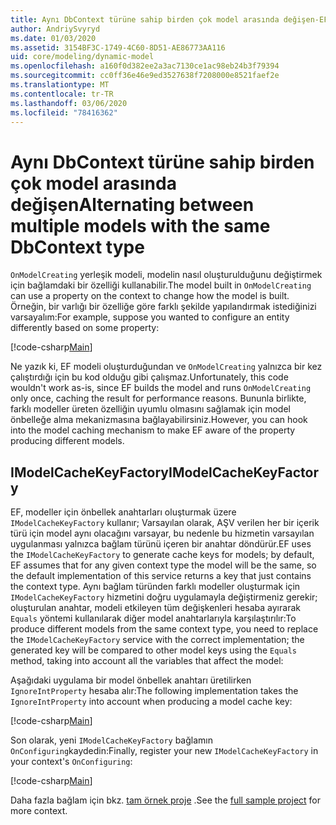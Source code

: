 ```yaml
---
title: Aynı DbContext türüne sahip birden çok model arasında değişen-EF Core
author: AndriySvyryd
ms.date: 01/03/2020
ms.assetid: 3154BF3C-1749-4C60-8D51-AE86773AA116
uid: core/modeling/dynamic-model
ms.openlocfilehash: a160f0d382ee2a3ac7130ce1ac98eb24b3f79394
ms.sourcegitcommit: cc0ff36e46e9ed3527638f7208000e8521faef2e
ms.translationtype: MT
ms.contentlocale: tr-TR
ms.lasthandoff: 03/06/2020
ms.locfileid: "78416362"
---
```

# <a name="alternating-between-multiple-models-with-the-same-dbcontext-type"></a><span data-ttu-id="4b025-102">Aynı DbContext türüne sahip birden çok model arasında değişen</span><span class="sxs-lookup"><span data-stu-id="4b025-102">Alternating between multiple models with the same DbContext type</span></span>

<span data-ttu-id="4b025-103">`OnModelCreating` yerleşik modeli, modelin nasıl oluşturulduğunu değiştirmek için bağlamdaki bir özelliği kullanabilir.</span><span class="sxs-lookup"><span data-stu-id="4b025-103">The model built in `OnModelCreating` can use a property on the context to change how the model is built.</span></span> <span data-ttu-id="4b025-104">Örneğin, bir varlığı bir özelliğe göre farklı şekilde yapılandırmak istediğinizi varsayalım:</span><span class="sxs-lookup"><span data-stu-id="4b025-104">For example, suppose you wanted to configure an entity differently based on some property:</span></span>

[!code-csharp[Main](../../../samples/core/Modeling/DynamicModel/DynamicContext.cs?name=OnModelCreating)]

<span data-ttu-id="4b025-105">Ne yazık ki, EF modeli oluşturduğundan ve `OnModelCreating` yalnızca bir kez çalıştırdığı için bu kod olduğu gibi çalışmaz.</span><span class="sxs-lookup"><span data-stu-id="4b025-105">Unfortunately, this code wouldn't work as-is, since EF builds the model and runs `OnModelCreating` only once, caching the result for performance reasons.</span></span> <span data-ttu-id="4b025-106">Bununla birlikte, farklı modeller üreten özelliğin uyumlu olmasını sağlamak için model önbelleğe alma mekanizmasına bağlayabilirsiniz.</span><span class="sxs-lookup"><span data-stu-id="4b025-106">However, you can hook into the model caching mechanism to make EF aware of the property producing different models.</span></span>

## <a name="imodelcachekeyfactory"></a><span data-ttu-id="4b025-107">IModelCacheKeyFactory</span><span class="sxs-lookup"><span data-stu-id="4b025-107">IModelCacheKeyFactory</span></span>

<span data-ttu-id="4b025-108">EF, modeller için önbellek anahtarları oluşturmak üzere `IModelCacheKeyFactory` kullanır; Varsayılan olarak, AŞV verilen her bir içerik türü için model aynı olacağını varsayar, bu nedenle bu hizmetin varsayılan uygulanması yalnızca bağlam türünü içeren bir anahtar döndürür.</span><span class="sxs-lookup"><span data-stu-id="4b025-108">EF uses the `IModelCacheKeyFactory` to generate cache keys for models; by default, EF assumes that for any given context type the model will be the same, so the default implementation of this service returns a key that just contains the context type.</span></span> <span data-ttu-id="4b025-109">Aynı bağlam türünden farklı modeller oluşturmak için `IModelCacheKeyFactory` hizmetini doğru uygulamayla değiştirmeniz gerekir; oluşturulan anahtar, modeli etkileyen tüm değişkenleri hesaba ayırarak `Equals` yöntemi kullanılarak diğer model anahtarlarıyla karşılaştırılır:</span><span class="sxs-lookup"><span data-stu-id="4b025-109">To produce different models from the same context type, you need to replace the `IModelCacheKeyFactory` service with the correct  implementation; the generated key will be compared to other model keys using the `Equals` method, taking into account all the variables that affect the model:</span></span>

<span data-ttu-id="4b025-110">Aşağıdaki uygulama bir model önbellek anahtarı üretilirken `IgnoreIntProperty` hesaba alır:</span><span class="sxs-lookup"><span data-stu-id="4b025-110">The following implementation takes the `IgnoreIntProperty` into account when producing a model cache key:</span></span>

[!code-csharp[Main](../../../samples/core/Modeling/DynamicModel/DynamicModelCacheKeyFactory.cs?name=DynamicModel)]

<span data-ttu-id="4b025-111">Son olarak, yeni `IModelCacheKeyFactory` bağlamın `OnConfiguring`kaydedin:</span><span class="sxs-lookup"><span data-stu-id="4b025-111">Finally, register your new `IModelCacheKeyFactory` in your context's `OnConfiguring`:</span></span>

[!code-csharp[Main](../../../samples/core/Modeling/DynamicModel/DynamicContext.cs?name=OnConfiguring)]

<span data-ttu-id="4b025-112">Daha fazla bağlam için bkz. [tam örnek proje](https://github.com/dotnet/EntityFramework.Docs/tree/master/samples/core/Modeling/DynamicModel) .</span><span class="sxs-lookup"><span data-stu-id="4b025-112">See the [full sample project](https://github.com/dotnet/EntityFramework.Docs/tree/master/samples/core/Modeling/DynamicModel) for more context.</span></span>
